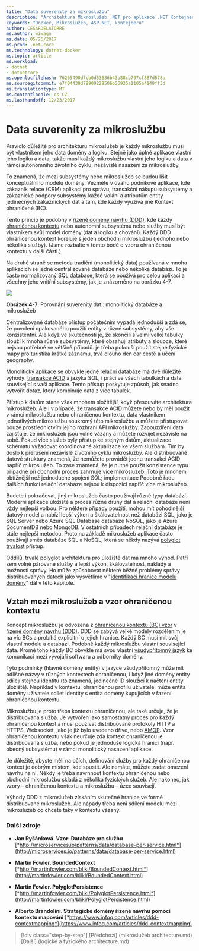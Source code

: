 ```yaml
---
title: "Data suverenity za mikroslužbu"
description: "Architektura Mikroslužeb .NET pro aplikace .NET Kontejnerizované | Data suverenity za mikroslužbu"
keywords: "Docker, Mikroslužeb, ASP.NET, kontejneru"
author: CESARDELATORRE
ms.author: wiwagn
ms.date: 05/26/2017
ms.prod: .net-core
ms.technology: dotnet-docker
ms.topic: article
ms.workload:
- dotnet
- dotnetcore
ms.openlocfilehash: 76265490d7cb0d53686b43b88cb797cf887d578a
ms.sourcegitcommit: e7f04439d78909229506b56935a1105a4149ff3d
ms.translationtype: MT
ms.contentlocale: cs-CZ
ms.lasthandoff: 12/23/2017
---
```

# <a name="data-sovereignty-per-microservice"></a>Data suverenity za mikroslužbu

Pravidlo důležité pro architekturu mikroslužeb je každý mikroslužbu musí být vlastníkem jeho data domény a logiku. Stejně jako úplné aplikace vlastní jeho logiku a data, takže musí každý mikroslužbu vlastní jeho logiku a data v rámci autonomního životního cyklu, nezávislé nasazení za mikroslužby.

To znamená, že mezi subsystémy nebo mikroslužeb se budou lišit konceptuálního modelu domény. Vezměte v úvahu podnikové aplikace, kde zákazník relace (CRM) aplikací pro správu, transakční nákupu subsystémy a zákaznické podpory subsystémy každé volání a atributům entity jedinečných zákaznických dat a tam, kde každý využívá jiné Kontext ohraničené (BC).

Tento princip je podobný v [řízené domény návrhu (DDD)](https://en.wikipedia.org/wiki/Domain-driven_design), kde každý [ohraničenou kontextu](https://martinfowler.com/bliki/BoundedContext.html) nebo autonomní subsystému nebo služby musí být vlastníkem svůj model domény (dat a logiku a chování). Každý DDD ohraničenou kontext koreluje s jeden obchodní mikroslužbu (jednoho nebo několika služby). (Jsme rozbalte v tomto bodě o vzoru ohraničenou kontextu v další části.)

Na druhé straně se metoda tradiční (monolitický data) používaná v mnoha aplikacích se jedné centralizované databáze nebo několika databází. To je často normalizovaný SQL database, která se používá pro celou aplikaci a všechny jeho vnitřní subsystémy, jak je znázorněno na obrázku 4-7.

![](./media/image7.png)

**Obrázek 4-7**. Porovnání suverenity dat.: monolitický databáze a mikroslužeb

Centralizované databáze přístup počátečním vypadá jednodušší a zdá se, že povolení opakovaného použití entity v různé subsystémy, aby vše konzistentní. Ale když ve skutečnosti je, že skončili s velmi velké tabulky slouží k mnoha různé subsystémy, které obsahují atributy a sloupce, které nejsou potřebné ve většině případů. je třeba pokouší použít stejné fyzické mapy pro turistika krátké záznamu, trvá dlouho den car cestě a učení geography.

Monolitický aplikace se obvykle jedné relační databáze má dvě důležité výhody: [transakce ACID](https://en.wikipedia.org/wiki/ACID) a jazyka SQL, i práci ve všech tabulkách a data související s vaší aplikace. Tento přístup poskytuje způsob, jak snadno vytvořit dotaz, který kombinuje data z více tabulek.

Přístup k datům stane však mnohem složitější, když přesouváte architektura mikroslužeb. Ale i v případě, že transakce ACID můžete nebo by měl použít v rámci mikroslužbu nebo ohraničenou kontextu, data vlastníkem jednotlivých mikroslužbu soukromý této mikroslužbu a můžete přistupovat pouze prostřednictvím jejího rozhraní API mikroslužby. Zapouzdření data zajišťuje, že mikroslužeb jsou volně vázány a můžete rozvíjet nezávisle na sobě. Pokud více služeb byly přístup ke stejným datům, aktualizace schématu vyžadovat koordinované aktualizace ke všem službám. Tím by došlo k přerušení nezávislé životního cyklu mikroslužby. Ale distribuované datové struktury znamená, že nemůžete provádět jednu transakci ACID napříč mikroslužeb. To zase znamená, že je nutné použít konzistence typu případné při obchodní proces zahrnuje více mikroslužeb. Toto je mnohem obtížnější než jednoduché spojení SQL; implementace Podobně řadu dalších funkcí relační databáze nejsou k dispozici napříč více mikroslužeb.

Budete i pokračovat, jiný mikroslužeb často používají různé *typy* databází. Moderní aplikace úložiště a proces různé druhy dat a relační databáze není vždy nejlepší volbou. Pro některé případy použití, mohou mít pohodlnější datový model a nabízí lepší výkon a škálovatelnost než databázi SQL, jako je SQL Server nebo Azure SQL Database databáze NoSQL, jako je Azure DocumentDB nebo MongoDB. V ostatních případech relační databáze je stále nejlepší metodou. Proto na základě mikroslužeb aplikace často používají směs databáze SQL a NoSQL, která se někdy nazývá [polyglot trvalost](http://martinfowler.com/bliki/PolyglotPersistence.html) přístup.

Oddílů, trvalé polyglot architektura pro úložiště dat má mnoho výhod. Patří sem volně párované služby a lepší výkon, škálovatelnost, náklady a možnosti správy. Ho může způsobovat některé běžné problémy správy distribuovaných datech jako vysvětlíme v "[identifikaci hranice modelu domény](#identifying-domain-model-boundaries-for-each-microservice)" dál v této kapitole.

## <a name="the-relationship-between-microservices-and-the-bounded-context-pattern"></a>Vztah mezi mikroslužeb a vzor ohraničenou kontextu

Koncept mikroslužbu je odvozena z [ohraničenou kontextu (BC) vzor](http://martinfowler.com/bliki/BoundedContext.html) v [řízené domény návrhu (DDD)](https://en.wikipedia.org/wiki/Domain-driven_design). DDD se zabývá velké modely rozdělením je na víc BCs a probíhá explicitní o jejich hranice. Každý BC musí mít svůj vlastní modelu a databázi. Podobně každý mikroslužbu vlastní související data. Kromě toho každý BC obvykle má svou vlastní [všudypřítomný jazyk](http://martinfowler.com/bliki/UbiquitousLanguage.html) ke komunikaci mezi vývojáři softwaru a odborníky domény.

Tyto podmínky (hlavně domény entity) v jazyce všudypřítomný může mít odlišné názvy v různých kontextech ohraničenou, i když jiné domény entity sdílejí stejnou identitu (to znamená, jedinečné ID sloužící k načtení entity úložiště). Například v kontextu, ohraničenou profilu uživatele, může entita domény uživatele sdílet identity s entita domény kupujících v řazení ohraničenou kontextu.

Mikroslužbu je proto třeba kontextu ohraničenou, ale také určuje, že je distribuovaná služba. Je vytvořen jako samostatný proces pro každý ohraničenou kontext a musí používat distribuované protokoly HTTP a HTTPS, Websocket, jako je již bylo uvedeno dříve, nebo [AMQP](https://en.wikipedia.org/wiki/Advanced_Message_Queuing_Protocol). Vzor ohraničenou kontextu však neurčuje zda kontext ohraničenou je distribuovaná služba, nebo pokud je jednoduše logická hranici (např. obecný subsystému) v rámci monolitický nasazení aplikace.

Je důležité, abyste měli na očích, definování služby pro každý ohraničenou kontext je dobrým místem, kde spustit. Ale nemáte, můžete zadat omezení návrhu na ni. Někdy je třeba navrhnout kontextu ohraničenou nebo obchodní mikroslužbu skládá z několika fyzických služeb. Ale nakonec, jak vzory – ohraničenou kontextu a mikroslužbu – úzce souvisejí.

Výhody DDD z mikroslužeb získáním skutečné hranice ve formě distribuované mikroslužeb. Ale nápady třeba není sdílení modelu mezi mikroslužeb co chcete taky v kontextu vázaný.

### <a name="additional-resources"></a>Další zdroje

-   **Jan Ryšánková. Vzor: Databáze pro službu**
    [*http://microservices.io/patterns/data/database-per-service.html*](http://microservices.io/patterns/data/database-per-service.html)

-   **Martin Fowler. BoundedContext**
    [*http://martinfowler.com/bliki/BoundedContext.html*](http://martinfowler.com/bliki/BoundedContext.html)

-   **Martin Fowler. PolyglotPersistence**
    [*http://martinfowler.com/bliki/PolyglotPersistence.html*](http://martinfowler.com/bliki/PolyglotPersistence.html)

-   **Alberto Brandolini. Strategické domény řízené návrhu pomocí kontextu mapování**
    [*https://www.infoq.com/articles/ddd-contextmapping*](https://www.infoq.com/articles/ddd-contextmapping)


>[!div class="step-by-step"]
[Předchozí] (mikroslužeb architecture.md) [Další] (logické a fyzického architecture.md)
